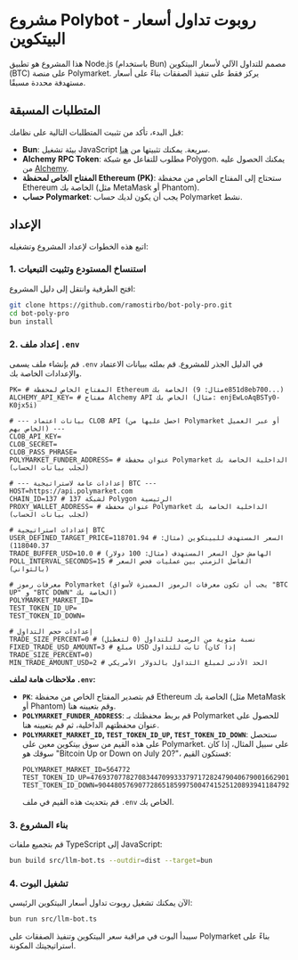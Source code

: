 # مشروع Polybot - روبوت تداول أسعار البيتكوين

هذا المشروع هو تطبيق Node.js (باستخدام Bun) مصمم للتداول الآلي لأسعار البيتكوين (BTC) على منصة Polymarket. يركز فقط على تنفيذ الصفقات بناءً على أسعار مستهدفة محددة مسبقًا.

## المتطلبات المسبقة

قبل البدء، تأكد من تثبيت المتطلبات التالية على نظامك:

*   **Bun**: بيئة تشغيل JavaScript سريعة. يمكنك تثبيتها من [هنا](https://bun.sh/).
*   **Alchemy RPC Token**: مطلوب للتفاعل مع شبكة Polygon. يمكنك الحصول عليه من [Alchemy](https://www.alchemy.com/).
*   **المفتاح الخاص لمحفظة Ethereum (PK)**: ستحتاج إلى المفتاح الخاص من محفظة Ethereum الخاصة بك (مثل MetaMask أو Phantom).
*   **حساب Polymarket**: يجب أن يكون لديك حساب Polymarket نشط.

## الإعداد

اتبع هذه الخطوات لإعداد المشروع وتشغيله:

### 1. استنساخ المستودع وتثبيت التبعيات

افتح الطرفية وانتقل إلى دليل المشروع:

```bash
git clone https://github.com/ramostirbo/bot-poly-pro.git
cd bot-poly-pro
bun install
```

### 2. إعداد ملف `.env`

قم بإنشاء ملف يسمى `.env` في الدليل الجذر للمشروع. قم بملئه ببيانات الاعتماد والإعدادات الخاصة بك.

```
PK= # المفتاح الخاص لمحفظة Ethereum الخاصة بك (مثال: 9e851d8eb700...)
ALCHEMY_API_KEY= # مفتاح Alchemy API الخاص بك (مثال: enjEwLoAqBSTy0-K0jx5i)

# --- بيانات اعتماد CLOB API (احصل عليها من Polymarket أو عبر العميل الخاص بهم) ---
CLOB_API_KEY=
CLOB_SECRET=
CLOB_PASS_PHRASE=
POLYMARKET_FUNDER_ADDRESS= # عنوان محفظة Polymarket الداخلية الخاصة بك (لجلب بيانات الحساب)

# --- إعدادات عامة لاستراتيجية BTC ---
HOST=https://api.polymarket.com
CHAIN_ID=137 # 137 لشبكة Polygon الرئيسية
PROXY_WALLET_ADDRESS= # عنوان محفظة Polymarket الداخلية الخاصة بك (لجلب بيانات الحساب)

# إعدادات استراتيجية BTC
USER_DEFINED_TARGET_PRICE=118701.94 # السعر المستهدف للبيتكوين (مثال: 118040.37)
TRADE_BUFFER_USD=10.0 # الهامش حول السعر المستهدف (مثال: 100 دولار)
POLL_INTERVAL_SECONDS=15 # الفاصل الزمني بين عمليات فحص السعر (بالثواني)

# معرفات رموز Polymarket (يجب أن تكون معرفات الرموز المميزة لأسواق "BTC UP" و "BTC DOWN" الخاصة بك)
POLYMARKET_MARKET_ID=
TEST_TOKEN_ID_UP=
TEST_TOKEN_ID_DOWN=

# إعدادات حجم التداول
TRADE_SIZE_PERCENT=0 # نسبة مئوية من الرصيد للتداول (0 لتعطيل)
FIXED_TRADE_USD_AMOUNT=3 # مبلغ USD ثابت للتداول (إذا كان TRADE_SIZE_PERCENT=0)
MIN_TRADE_AMOUNT_USD=2 # الحد الأدنى لمبلغ التداول بالدولار الأمريكي
```

**ملاحظات هامة لملف `.env`:**

*   **`PK`**: قم بتصدير المفتاح الخاص من محفظة Ethereum الخاصة بك (مثل MetaMask أو Phantom) وقم بتعيينه هنا.
*   **`POLYMARKET_FUNDER_ADDRESS`**: قم بربط محفظتك بـ Polymarket للحصول على عنوان محفظتهم الداخلية، ثم قم بتعيينه هنا.
*   **`POLYMARKET_MARKET_ID`, `TEST_TOKEN_ID_UP`, `TEST_TOKEN_ID_DOWN`**: ستحصل على هذه القيم من سوق بيتكوين معين على Polymarket. على سبيل المثال، إذا كان سوقك هو "Bitcoin Up or Down on July 20?"، فستكون القيم:
    ```
    POLYMARKET_MARKET_ID=564772
    TEST_TOKEN_ID_UP=47693707782708344709933379717282479040679001662901559825677909765209892024218
    TEST_TOKEN_ID_DOWN=90448057690772865185997500474152512089394118479294441369918586912408601370906
    ```
    قم بتحديث هذه القيم في ملف `.env` الخاص بك.

### 3. بناء المشروع

قم بتجميع ملفات TypeScript إلى JavaScript:

```bash
bun build src/llm-bot.ts --outdir=dist --target=bun
```

### 4. تشغيل البوت

الآن يمكنك تشغيل روبوت تداول أسعار البيتكوين الرئيسي:

```bash
bun run src/llm-bot.ts
```

سيبدأ البوت في مراقبة سعر البيتكوين وتنفيذ الصفقات على Polymarket بناءً على استراتيجيتك المكونة.
